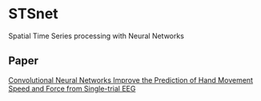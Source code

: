 # STSnet
Spatial Time Series processing with Neural Networks

## Paper
[Convolutional Neural Networks Improve the Prediction of Hand Movement Speed and Force from Single-trial EEG][paper]

[paper]:https://doi.org/10.1101/492660
